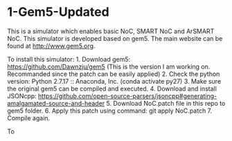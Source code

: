 # 1-Gem5-Updated
This is a simulator which enables basic NoC, SMART NoC and ArSMART NoC. This simulator is developed based on gem5. The main website can be found at http://www.gem5.org.

To install this simulator:
    1. Download gem5: https://github.com/Dawnzju/gem5 (This is the version I am working on. Recommanded since the patch can be easily applied)
    2. Check the python version: Python 2.7.17 :: Anaconda, Inc. (conda activate py27)
    3. Make sure the original gem5 can be compiled and executed.
    4. Download and install JSONcpp: https://github.com/open-source-parsers/jsoncpp#generating-amalgamated-source-and-header
    5. Download NoC.patch file in this repo to gem5 folder.
    6. Apply this patch using command: git apply NoC.patch
    7. Compile again.

To 


